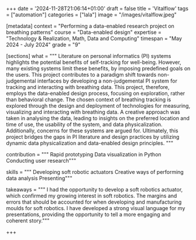 +++
date = '2024-11-28T21:06:14+01:00'
draft = false
title = 'Vitalflow'
tags = ["automation"]
categories = ["lala"]
image = "/images/vitalflow.jpeg"


[metadata]
context = "Performing a data-enabled research project on breathing patterns"
course = "Data-enabled design"
expertise = "Technology & Realization, Math, Data and Computing"
timespan = "May 2024 - July 2024"
grade = "9"

[sections]
what = """
Literature on personal informatics (PI) systems highlights the potential benefits of self-tracking for well-being. However, many existing systems limit these benefits, by imposing predefined goals on the users. This project contributes to a paradigm shift towards non- judgemental interfaces by developing a non-judgemental PI system for tracking and interacting with breathing data. This project, therefore, employs the data-enabled design process, focusing on exploration, rather than behavioral change. The chosen context of breathing tracking is explored through the design and deployment of technologies for measuring, visualizing and interacting with breathing data. A creative approach was taken in analysing the data, leading to insights on the preferred location and time of use, the usability of the system, and data physicalization. Additionally, concerns for these systems are argued for. Ultimately, this project bridges the gaps in PI literature and design practices by utilizing dynamic data physicalization and data-enabled design principles. 
"""

contribution = """
Rapid prototyping
Data visualization in Python
Conducting user research"""

skills = """
Developing soft robotic actuators
Creative ways of performing data analysis
Presenting"""

takeaways = """
I had the opportunity to develop a soft robotics actuator, which confirmed my growing interest in soft robotics.
The margins and errors that should be accounted for when developing and manufacturing moulds for soft robotics.
I have developed a strong visual language for my presentations, providing the opportunity to tell a more engaging and coherent story."""

+++
